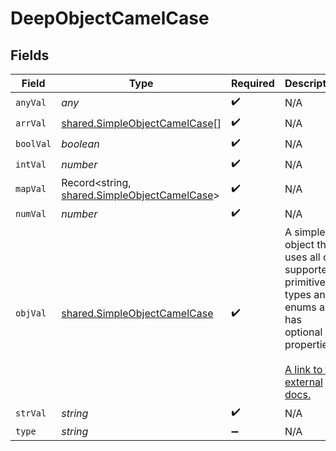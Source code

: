 # DeepObjectCamelCase


## Fields

| Field                                                                                                                                                             | Type                                                                                                                                                              | Required                                                                                                                                                          | Description                                                                                                                                                       |
| ----------------------------------------------------------------------------------------------------------------------------------------------------------------- | ----------------------------------------------------------------------------------------------------------------------------------------------------------------- | ----------------------------------------------------------------------------------------------------------------------------------------------------------------- | ----------------------------------------------------------------------------------------------------------------------------------------------------------------- |
| `anyVal`                                                                                                                                                          | *any*                                                                                                                                                             | :heavy_check_mark:                                                                                                                                                | N/A                                                                                                                                                               |
| `arrVal`                                                                                                                                                          | [shared.SimpleObjectCamelCase](../../../sdk/models/shared/simpleobjectcamelcase.md)[]                                                                             | :heavy_check_mark:                                                                                                                                                | N/A                                                                                                                                                               |
| `boolVal`                                                                                                                                                         | *boolean*                                                                                                                                                         | :heavy_check_mark:                                                                                                                                                | N/A                                                                                                                                                               |
| `intVal`                                                                                                                                                          | *number*                                                                                                                                                          | :heavy_check_mark:                                                                                                                                                | N/A                                                                                                                                                               |
| `mapVal`                                                                                                                                                          | Record<string, [shared.SimpleObjectCamelCase](../../../sdk/models/shared/simpleobjectcamelcase.md)>                                                               | :heavy_check_mark:                                                                                                                                                | N/A                                                                                                                                                               |
| `numVal`                                                                                                                                                          | *number*                                                                                                                                                          | :heavy_check_mark:                                                                                                                                                | N/A                                                                                                                                                               |
| `objVal`                                                                                                                                                          | [shared.SimpleObjectCamelCase](../../../sdk/models/shared/simpleobjectcamelcase.md)                                                                               | :heavy_check_mark:                                                                                                                                                | A simple object that uses all our supported primitive types and enums and has optional properties.<br/><br/>[A link to the external docs.](https://docs.speakeasyapi.dev) |
| `strVal`                                                                                                                                                          | *string*                                                                                                                                                          | :heavy_check_mark:                                                                                                                                                | N/A                                                                                                                                                               |
| `type`                                                                                                                                                            | *string*                                                                                                                                                          | :heavy_minus_sign:                                                                                                                                                | N/A                                                                                                                                                               |